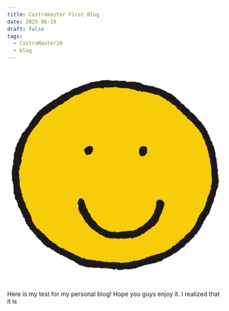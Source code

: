 ```yaml
---
title: Castromaster First Blog
date: 2025-06-19
draft: false
tags:
  - CastroMaster10
  - blog
---
```

![Image Description](/images/happyFace.png)

Here is my test for my personal blog! Hope you guys enjoy it. I realized that it is